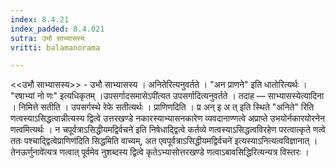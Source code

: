```yaml
---
index: 8.4.21
index_padded: 8.4.021
sutra: उभौ साभ्यासस्य
vritti: balamanorama

---
```

<<उभौ साभ्यासस्य>> - उभौ साभ्यासस्य । अनितेरित्यनुवर्तते । "अन प्राणने" इति धातोरित्यर्थः । "रषाभ्यां नो णः" इत्यधिकृतम् ।उपसर्गादसमासेऽपी॑त्यत उपसर्गादित्यनुवर्तते । तदाह  —  साभ्यासस्येत्यादिना । निमित्ते सतीति । उपसर्गस्थे रेफे सतीत्यर्थः । प्राणिणदिति । प्र अन् इ अ त् इति स्थिते "अनिते" रिति णत्वस्याऽसिद्धत्वान्नीत्यस्य द्वित्वे उत्तरखण्डे नकारस्याभ्यासनकारेण व्यवदानाण्णत्वे अप्राप्ते उभयोर्नकारयोरनेन णत्वमित्यर्थः । न चपूर्वत्राऽसिद्धीयमद्विर्वचने॑ इति निषेधाद्द्वित्वे कर्तव्ये णत्वस्याऽसिद्धत्वविरहेण परत्वात्कृते णत्वे ततः पश्चाद्द्वित्वेप्राणिण॑दिति सिद्धमिति वाच्यम्, अत एवपूर्वत्राऽसिद्धीयमद्विर्वचने॑ इत्यस्याऽनित्यत्वविज्ञानात् ।तेनऊर्णुनावे॑त्यत्र णत्वात् पूर्वमेव नुशब्दस्य द्वित्वे कृतेऽभ्यासोत्तरखण्डे णत्वाऽबावसिद्धिरित्यन्यत्र विस्तरः ।
